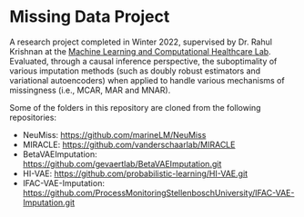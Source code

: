# Missing Data Project
A research project completed in Winter 2022, supervised by Dr. Rahul Krishnan at the [Machine Learning and Computational Healthcare Lab](https://github.com/rgklab/wiki).
Evaluated, through a causal inference perspective, the suboptimality of various imputation methods (such as doubly robust estimators and variational autoencoders) when applied to handle various mechanisms of missingness (i.e., MCAR, MAR and MNAR).

Some of the folders in this repository are cloned from the following repositories:
- NeuMiss: https://github.com/marineLM/NeuMiss
- MIRACLE: https://github.com/vanderschaarlab/MIRACLE
- BetaVAEImputation: https://github.com/gevaertlab/BetaVAEImputation.git
- HI-VAE: https://github.com/probabilistic-learning/HI-VAE.git
- IFAC-VAE-Imputation: https://github.com/ProcessMonitoringStellenboschUniversity/IFAC-VAE-Imputation.git
